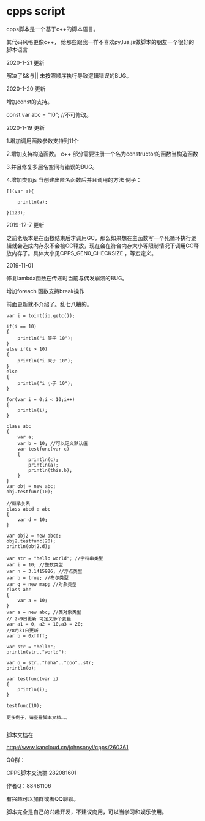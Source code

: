 # cpps script
cpps脚本是一个基于c++的脚本语言。

其代码风格更像c++， 给那些跟我一样不喜欢py,lua,js做脚本的朋友一个很好的脚本语言

2020-1-21 更新

解决了&&与|| 未按照顺序执行导致逻辑错误的BUG。

2020-1-20 更新

增加const的支持。

const var abc = "10"; //不可修改。

2020-1-19 更新

1.增加调用函数参数支持到11个

2.增加支持构造函数。 c++ 部分需要注册一个名为constructor的函数当构造函数

3.并且修复多层名空间有错误的BUG。

4.增加类似js 当创建出匿名函数后并且调用的方法 例子：
```
[](var a){

	println(a);

}(123);
```


2019-12-7 更新

之前老版本是在函数结束后才调用GC，那么如果想在主函数写一个死循环执行逻辑就会造成内存永不会被GC释放，现在会在符合内存大小等限制情况下调用GC释放内存了。具体大小见CPPS_GEN0_CHECKSIZE ，等宏定义。

2019-11-01

修复lambda函数在传递时当前与偶发崩溃的BUG。

增加foreach 函数支持break操作

前面更新就不介绍了。乱七八糟的。

```
var i = toint(io.getc());

if(i == 10)
{
	println("i 等于 10");
}
else if(i > 10)
{
	println("i 大于 10");
}
else
{
	println("i 小于 10");
}

for(var i = 0;i < 10;i++)
{
	println(i);
}

class abc
{
	var a;
    var b = 10; //可以定义默认值
    var testfunc(var c)
    {
    	println(c);
        println(a);
        println(this.b);
    }
}
var obj = new abc;
obj.testfunc(10);

//继承关系
class abcd : abc
{
	var d = 10;
}

var obj2 = new abcd;
obj2.testfunc(20);
println(obj2.d);

var str = "hello world"; //字符串类型
var i = 10; //整数类型
var n = 3.1415926; //浮点类型
var b = true; //布尔类型
var g = new map; //对象类型
class abc
{
	var a = 10;
}
var a = new abc; //类对象类型
// 2-9日更新 可定义多个变量
var a1 = 0, a2 = 10,a3 = 20;
//8月31日更新
var b = 0xffff;

var str = "hello";
println(str.."world");

var o = str.."haha".."ooo"..str;
println(o);

var testfunc(var i)
{
	println(i);
}

testfunc(10);

更多例子，请查看脚本文档。。。


```

脚本文档在

http://www.kancloud.cn/johnsonyl/cpps/260361

QQ群：

CPPS脚本交流群 282081601

作者Q：88481106

有兴趣可以加群或者QQ聊聊。

脚本完全是自己的兴趣开发，不建议商用，可以当学习和娱乐使用。


